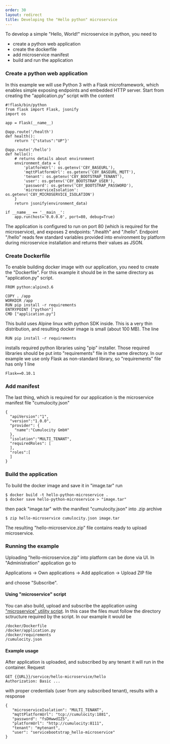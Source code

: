 ```yaml
---
order: 30
layout: redirect
title: Developing the "Hello python" microservice 
---
```


To develop a simple "Hello, World!" microservice in python, you need to
 
 * create a python web application
 * create the dockerfile
 * add microservice manifest
 * build and run the application

### Create a python web application

In this example we will use Python 3 with a Flask microframework, which enables simple exposing endpoints and embedded HTTP server. Start from creating the "application.py" script with the content
 
    #!flask/bin/python
    from flask import Flask, jsonify
    import os
    
    app = Flask(__name__)
    
    @app.route('/health')
    def health():
        return '{"status":"UP"}'
    
    @app.route('/hello')
    def hello():
        # returns details about environment
        environment_data = {
            'platformUrl': os.getenv('C8Y_BASEURL'),
            'mqttPlatformUrl': os.getenv('C8Y_BASEURL_MQTT'),
            'tenant': os.getenv('C8Y_BOOTSTRAP_TENANT'),
            'user': os.getenv('C8Y_BOOTSTRAP_USER'),
            'password': os.getenv('C8Y_BOOTSTRAP_PASSWORD'),
            'microserviceIsolation': os.getenv('C8Y_MICROSERVICE_ISOLATION')
        }
        return jsonify(environment_data) 
    
    if __name__ == '__main__':
        app.run(host='0.0.0.0', port=80, debug=True)
        
The application is configured to run on port 80 (which is required for the microservice), and exposes 2 endpoints: "/health" and "/hello".
Endpoint "/hello" reads few standard variables provided into environment by platform during microservice installation and returns their values as JSON.

### Create Dockerfile

To enable building docker image with our application, you need to create the "Dockerfile". For this example it should be in the same directory as "application.py" script.

    FROM python:alpine3.6
    
    COPY . /app
    WORKDIR /app
    RUN pip install -r requirements
    ENTRYPOINT ["python"]
    CMD ["application.py"]
    
This build uses Alpine linux with python SDK inside. This is a very thin distribution, and resulting docker image is small (about 100 MB). The line

    RUN pip install -r requirements
    
installs required python libraries using "pip" installer. Those required libraries should be put into "requirements" file in the same directory. In our example we use only Flask as non-standard library, so "requirements" file has only 1 line
    
    Flask==0.10.1
    
### Add manifest 
    
The last thing, which is required for our application is the microservice manifest file "cumulocity.json"    

    {
      "apiVersion":"1",
      "version":"1.0.0",
      "provider": {
        "name":"Cumulocity GmbH"
      },
      "isolation":"MULTI_TENANT",
      "requiredRoles": [
      ],
      "roles":[
      ]
    }
    
### Build the application
     
To build the docker image and save it in "image.tar" run     

    $ docker build -t hello-python-microservice .
    $ docker save hello-python-microservice > "image.tar"

then pack "image.tar" with the manifest "cumulocity.json" into .zip archive
    
    $ zip hello-microservice cumulocity.json image.tar
    
The resulting "hello-microservice.zip" file contains ready to upload microservice. 

### Running the example

Uploading "hello-microservice.zip" into platform can be done via UI. In "Administration" application go to 

Applications -> Own applications -> Add application -> Upload ZIP file

and choose "Subscribe". 

#### Using "microservice" script

You can also build, upload and subscribe the application using ["microservice" utility script](/guides/reference/microservice-package). In this case the files must follow the directory sctructure required by the script. In our example it would be

    /docker/Dockerfile
    /docker/application.py
    /docker/requirements
    /cumulocity.json
     
     

#### Example usage

After application is uploaded, and subscribed by any tenant it will run in the container. Request

    GET {{URL}}/service/hello-microservice/hello 
    Authorization: Basic ...

with proper credentials (user from any subscribed tenant), results with a response 
 
    {
       "microserviceIsolation": "MULTI_TENANT",
       "mqttPlatformUrl": "tcp://cumulocity:1881",
       "password": "fsDHwwdIZ5",
       "platformUrl": "http://cumulocity:8111",
       "tenant": "mytenant",
       "user": "servicebootstrap_hello-microservice"
    }